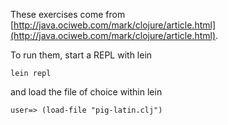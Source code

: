 These exercises come from [http://java.ociweb.com/mark/clojure/article.html](http://java.ociweb.com/mark/clojure/article.html).

To run them, start a REPL with lein

    lein repl

and load the file of choice within lein

    user=> (load-file "pig-latin.clj")
